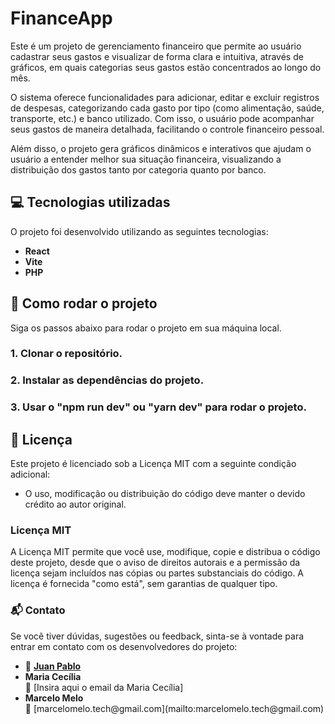 # FinanceApp

Este é um projeto de gerenciamento financeiro que permite ao usuário cadastrar seus gastos e visualizar de forma clara e intuitiva, através de gráficos, em quais categorias seus gastos estão concentrados ao longo do mês.

O sistema oferece funcionalidades para adicionar, editar e excluir registros de despesas, categorizando cada gasto por tipo (como alimentação, saúde, transporte, etc.) e banco utilizado. Com isso, o usuário pode acompanhar seus gastos de maneira detalhada, facilitando o controle financeiro pessoal.

Além disso, o projeto gera gráficos dinâmicos e interativos que ajudam o usuário a entender melhor sua situação financeira, visualizando a distribuição dos gastos tanto por categoria quanto por banco.

## 💻 Tecnologias utilizadas

O projeto foi desenvolvido utilizando as seguintes tecnologias:

- **React**
- **Vite**
- **PHP**


## 🚀 Como rodar o projeto

Siga os passos abaixo para rodar o projeto em sua máquina local.

### 1. Clonar o repositório.
### 2. Instalar as dependências do projeto.
### 3. Usar o "npm run dev" ou "yarn dev" para rodar o projeto.



## 📜 Licença

Este projeto é licenciado sob a Licença MIT com a seguinte condição adicional:

- O uso, modificação ou distribuição do código deve manter o devido crédito ao autor original.

### Licença MIT

A Licença MIT permite que você use, modifique, copie e distribua o código deste projeto, desde que o aviso de direitos autorais e a permissão da licença sejam incluídos nas cópias ou partes substanciais do código. A licença é fornecida "como está", sem garantias de qualquer tipo.


### 📬 Contato

Se você tiver dúvidas, sugestões ou feedback, sinta-se à vontade para entrar em contato com os desenvolvedores do projeto:
<ul>
<li>📧 <b>  <a href=“jphferreira@outlook.com“>Juan Pablo</a> </b> <br></li>


<li><b> Maria Cecília </b> </li>
📧 [Insira aqui o email da Maria Cecília]

<li><b> Marcelo Melo </b> </li>
📧 [marcelomelo.tech@gmail.com](mailto:marcelomelo.tech@gmail.com)

</ul>


